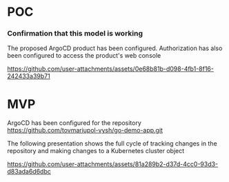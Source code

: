 # POC
### Confirmation that this model is working

The proposed ArgoCD product has been configured.
Authorization has also been configured to access the product's web console


https://github.com/user-attachments/assets/0e68b81b-d098-4fb1-8f16-242433a39b71

# MVP

ArgoCD has been configured for the repository
https://github.com/tovmariupol-vysh/go-demo-app.git

The following presentation shows the full cycle of tracking changes in the repository and making changes to a Kubernetes cluster object



https://github.com/user-attachments/assets/81a289b2-d37d-4cc0-93d3-d83ada6d6dbc

